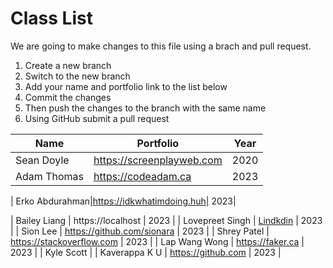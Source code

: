 # Class List

We are going to make changes to this file using a brach and pull request.

1. Create a new branch
2. Switch to the new branch
3. Add your name and portfolio link to the list below
4. Commit the changes
5. Then push the changes to the branch with the same name
6. Using GitHub submit a pull request

| Name        | Portfolio                 | Year |
| ----------- | ------------------------- | ---- |
| Sean Doyle  | https://screenplayweb.com | 2020 |
| Adam Thomas | https://codeadam.ca       | 2023 |


| Erko Abdurahman|https://idkwhatimdoing.huh| 2023|

| Bailey Liang | https://localhost         | 2023 |
| Lovepreet Singh | [Lindkdin](https://www.linkedin.com/in/lovepreet-singh-b1771718a/)          | 2023 |
| Sion Lee | https://github.com/sionara | 2023 |
| Shrey Patel | https://stackoverflow.com | 2023 |
| Lap Wang Wong | https://faker.ca          | 2023 |
| Kyle Scott  | 
| Kaverappa K U | https://github.com        | 2023 |

